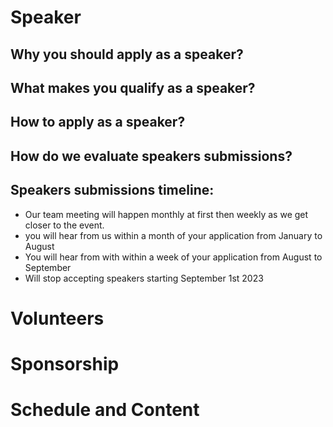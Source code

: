 # Speaker

## Why you should apply as a speaker? 

## What makes you qualify as a speaker? 

## How to apply as a speaker? 

## How do we evaluate speakers submissions? 

## Speakers submissions timeline:

- Our team meeting will happen monthly at first then weekly as we get closer to the event. 
- you will hear from us within a month of your application from January to August 
- You will hear from with within a week of your application from August to September 
- Will stop accepting speakers starting September 1st 2023 


# Volunteers

# Sponsorship

# Schedule and Content 

